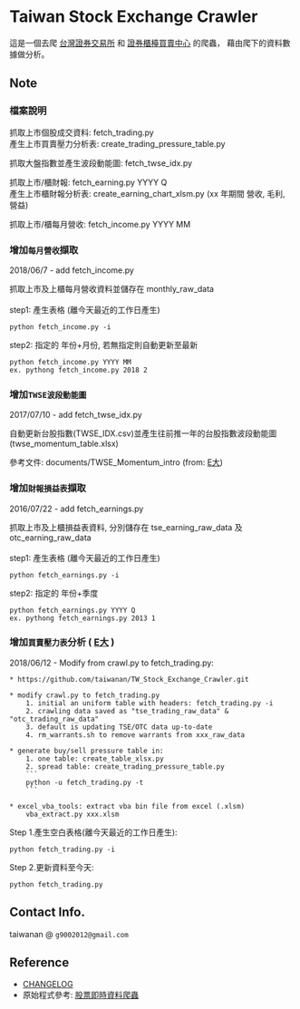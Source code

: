 ﻿# Taiwan Stock Exchange Crawler

這是一個去爬 [台灣證券交易所](http://www.twse.com.tw/) 和 [證券櫃檯買賣中心](http://www.tpex.org.tw/) 的爬蟲，
藉由爬下的資料數據做分析。

## Note
### 檔案說明
抓取上市個股成交資料: fetch_trading.py</br>
產生上市買賣壓力分析表: create_trading_pressure_table.py

抓取大盤指數並產生波段動能圖: fetch_twse_idx.py

抓取上市/櫃財報: fetch_earning.py YYYY Q</br>
產生上市櫃財報分析表: create_earning_chart_xlsm.py (xx 年期間 營收, 毛利, 營益)

抓取上市/櫃每月營收: fetch_income.py YYYY MM</br>


### 增加`每月營收`擷取
2018/06/7 - add fetch_income.py

抓取上市及上櫃每月營收資料並儲存在 monthly_raw_data</br> 
</br>
step1: 產生表格 (離今天最近的工作日產生) 
```
python fetch_income.py -i
```
step2: 指定的 年份+月份, 若無指定則自動更新至最新
```
python fetch_income.py YYYY MM
ex. pythong fetch_income.py 2018 2
```

### 增加`TWSE波段動能圖`
2017/07/10 - add fetch_twse_idx.py

自動更新台股指數(TWSE_IDX.csv)並產生往前推一年的台股指數波段動能圖(twse_momentum_table.xlsx)

參考文件: documents/TWSE_Momentum_intro (from: [E大](http://ebigmoney.pixnet.net/blog))

### 增加`財報損益表`擷取

2016/07/22 - add fetch_earnings.py

抓取上市及上櫃損益表資料, 分別儲存在 tse_earning_raw_data 及 otc_earning_raw_data</br>
</br>
step1: 產生表格 (離今天最近的工作日產生) 
```
python fetch_earnings.py -i
```
step2: 指定的 年份+季度
```
python fetch_earnings.py YYYY Q
ex. pythong fetch_earnings.py 2013 1
```
### 增加`買賣壓力表`分析 ( [E大](http://ebigmoney.pixnet.net/blog/post/190015890) )

2018/06/12 - Modify from crawl.py to fetch_trading.py:

	* https://github.com/taiwanan/TW_Stock_Exchange_Crawler.git

	* modify crawl.py to fetch_trading.py
		1. initial an uniform table with headers: fetch_trading.py -i
		2. crawling data saved as "tse_trading_raw_data" & "otc_trading_raw_data"
		3. default is updating TSE/OTC data up-to-date
		4. rm_warrants.sh to remove warrants from xxx_raw_data

	* generate buy/sell pressure table in:
		1. one table: create_table_xlsx.py
		2. spread table: create_trading_pressure_table.py
		```
        python -u fetch_trading.py -t
        ```

	* excel_vba_tools: extract vba bin file from excel (.xlsm)
		vba_extract.py xxx.xlsm

Step 1.產生空白表格(離今天最近的工作日產生): 
```
python fetch_trading.py -i
```
Step 2.更新資料至今天: 
```
python fetch_trading.py
```

## Contact Info.
taiwanan @ `g9002012@gmail.com`

## Reference
* [CHANGELOG](CHANGELOG.md)
* 原始程式參考: [股票即時資料爬蟲](https://github.com/Asoul/tsrtc)


